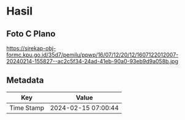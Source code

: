 # Hasil

## Foto C Plano

https://sirekap-obj-formc.kpu.go.id/35d7/pemilu/ppwp/16/07/12/20/12/1607122012007-20240214-155827--ac2c5f34-24ad-41eb-90a0-93eb9d9a058b.jpg


## Metadata

| Key        | Value               |
| ---------- | ------------------- |
| Time Stamp | 2024-02-15 07:00:44 |



